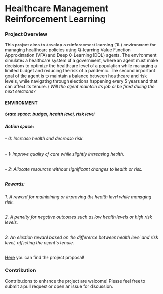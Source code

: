 # Healthcare Management Reinforcement Learning
### Project Overview
This project aims to develop a reinforcement learning (RL) environment for managing healthcare policies using Q-learning Value Function Approximation (VFA) and Deep Q-Learning (DQL) agents. The environment simulates a healthcare system of a government, where an agent must make decisions to optimize the healthcare level of a population while managing a limited budget and reducing the risk of a pandemic. The second important goal of the agent is to maintain a balance between healthcare and risk levels, while navigating through elections happening every 5 years and that can affect its tenure. \\
_Will the agent maintain its job or be fired during the next elections?_

#### ENVIRONMENT
##### State space: budget, health level, risk level
##### Action space: 
###### - 0: Increase health and decrease risk.
###### - 1: Improve quality of care while slightly increasing health.
###### - 2: Allocate resources without significant changes to health or risk.
##### Rewards:
###### 1. A reward for maintaining or improving the health level while managing risk.
###### 2. A penalty for negative outcomes such as low health levels or high risk levels.
###### 3. An election reward based on the difference between health level and risk level, affecting the agent's tenure.

[Here](https://github.com/afflint/rlcoding/blob/main/2023-24/projects/rl-projects.pdf) you can find the project proposal!

### Contribution
Contributions to enhance the project are welcome! Please feel free to submit a pull request or open an issue for discussion.
